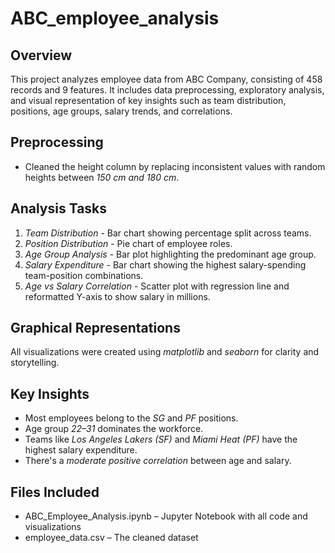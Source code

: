 # ABC_employee_analysis

## Overview
This project analyzes employee data from ABC Company, consisting of 458 records and 9 features. It includes data preprocessing, exploratory analysis, and visual representation of key insights such as team distribution, positions, age groups, salary trends, and correlations.

## Preprocessing
- Cleaned the height column by replacing inconsistent values with random heights between *150 cm and 180 cm*.

## Analysis Tasks
1. *Team Distribution* - Bar chart showing percentage split across teams.
2. *Position Distribution* - Pie chart of employee roles.
3. *Age Group Analysis* - Bar plot highlighting the predominant age group.
4. *Salary Expenditure* - Bar chart showing the highest salary-spending team-position combinations.
5. *Age vs Salary Correlation* - Scatter plot with regression line and reformatted Y-axis to show salary in millions.

## Graphical Representations
All visualizations were created using *matplotlib* and *seaborn* for clarity and storytelling.

## Key Insights
- Most employees belong to the *SG* and *PF* positions.
- Age group *22–31* dominates the workforce.
- Teams like *Los Angeles Lakers (SF)* and *Miami Heat (PF)* have the highest salary expenditure.
- There's a *moderate positive correlation* between age and salary.

## Files Included
- ABC_Employee_Analysis.ipynb – Jupyter Notebook with all code and visualizations
- employee_data.csv – The cleaned dataset

